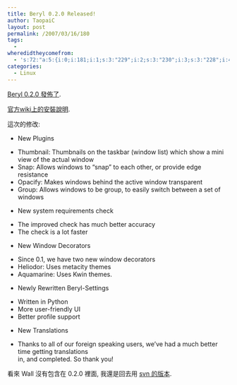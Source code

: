 ```yaml
---
title: Beryl 0.2.0 Released!
author: TaopaiC
layout: post
permalink: /2007/03/16/180
tags:
  - 
wheredidtheycomefrom:
  - 's:72:"a:5:{i:0;i:181;i:1;s:3:"229";i:2;s:3:"230";i:3;s:3:"228";i:4;s:3:"225";}";'
categories:
  - Linux
---
```

[Beryl 0.2.0 發佈了][1].

[官方wiki上的安裝說明][2].<!--more-->

這次的修改:

* New Plugins  
- Thumbnail: Thumbnails on the taskbar (window list) which show a mini view of the actual window  
- Snap: Allows windows to “snap” to each other, or provide edge resistance  
- Opacify: Makes windows behind the active window transparent  
- Group: Allows windows to be group, to easily switch between a set of windows

* New system requirements check  
- The improved check has much better accuracy  
- The check is a lot faster

* New Window Decorators  
- Since 0.1, we have two new window decorators  
- Heliodor: Uses metacity themes  
- Aquamarine: Uses Kwin themes.

* Newly Rewritten Beryl-Settings  
- Written in Python  
- More user-friendly UI  
- Better profile support

* New Translations  
- Thanks to all of our foreign speaking users, we’ve had a much better time getting translations  
in, and completed. So thank you!

看來 Wall 沒有包含在 0.2.0 裡面, 我還是回去用 [svn 的版本][3].

 [1]: http://blog.beryl-project.org/?p=29
 [2]: http://www.beryl-project.org/distros.php
 [3]: http://wiki.beryl-project.org/wiki/Install_Beryl_on_Ubuntu_from_the_SVN_snapshots_repository